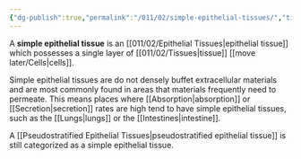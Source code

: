 ```yaml
---
{"dg-publish":true,"permalink":"/011/02/simple-epithelial-tissues/","title":"Simple Epithelial Tissues","tags":["BIOL422"],"noteIcon":"1","created":"2024-09-26T13:45:04.129-07:00","updated":"2024-09-26T15:25:27.212-07:00"}
---
```


A **simple epithelial tissue** is an [[011/02/Epithelial Tissues\|epithelial tissue]] which possesses a single layer of [[011/02/Tissues\|tissue]] [[move later/Cells\|cells]].

Simple epithelial tissues are do not densely buffet extracellular materials and are most commonly found in areas that materials frequently need to permeate. This means places where [[Absorption\|absorption]] or [[Secretion\|secretion]] rates are high tend to have simple epithelial tissues, such as the [[Lungs\|lungs]] or the [[Intestines\|intestine]].

A [[Pseudostratified Epithelial Tissues\|pseudostratified epithelial tissue]] is still categorized as a simple epithelial tissue.